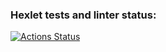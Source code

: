### Hexlet tests and linter status:
[![Actions Status](https://github.com/ArtemBY/frontend-project-44/workflows/hexlet-check/badge.svg)](https://github.com/ArtemBY/frontend-project-44/actions)